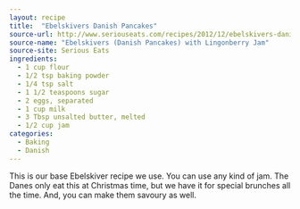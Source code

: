 ```yaml
---
layout: recipe
title:  "Ebelskivers Danish Pancakes"
source-url: http://www.seriouseats.com/recipes/2012/12/ebelskivers-danish-pancakes-lingonberry-jam-recipe.html
source-name: "Ebelskivers (Danish Pancakes) with Lingonberry Jam"
source-site: Serious Eats
ingredients:
  - 1 cup flour
  - 1/2 tsp baking powder
  - 1/4 tsp salt
  - 1 1/2 teaspoons sugar
  - 2 eggs, separated
  - 1 cup milk
  - 3 Tbsp unsalted butter, melted
  - 1/2 cup jam
categories:
  - Baking
  - Danish
---
```


This is our base Ebelskiver recipe we use. You can use any kind of jam. The Danes only eat this at Christmas time, but we have it for special brunches all the time. And, you can make them savoury as well.

